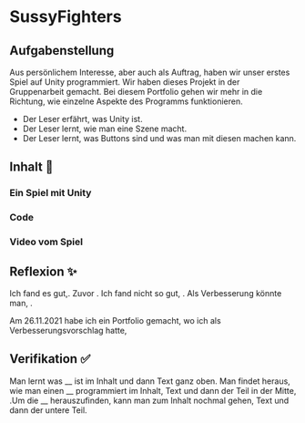 # SussyFighters

## Aufgabenstellung
Aus persönlichem Interesse, aber auch als Auftrag, haben wir unser erstes Spiel auf Unity programmiert. Wir haben dieses Projekt in der Gruppenarbeit gemacht. Bei diesem Portfolio gehen wir mehr in die Richtung, wie einzelne Aspekte des Programms funktionieren.
- Der Leser erfährt, was Unity ist.
- Der Leser lernt, wie man eine Szene macht.
- Der Leser lernt, was Buttons sind und was man mit diesen machen kann.

## Inhalt 🧠
### Ein Spiel mit Unity


### Code

### Video vom Spiel

## Reflexion ✨
Ich fand es gut,. Zuvor .
Ich fand nicht so gut, . 
Als Verbesserung könnte man, .

Am 26.11.2021 habe ich ein Portfolio gemacht, wo ich als Verbesserungsvorschlag hatte,

## Verifikation ✅
Man lernt was __ ist im Inhalt und dann Text ganz oben. 
Man findet heraus, wie man einen __ programmiert im Inhalt, Text und dann der Teil in der Mitte, .Um die __ herauszufinden, kann man zum Inhalt nochmal gehen, Text und dann der untere Teil.

